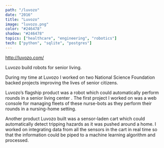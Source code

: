 ```yaml
---
path: "/luvozo"
date: "2016"
title: "Luvozo"
image: "luvozo.png"
color: "#246478"
shadow: "#246478"
topics: ["healthcare", "engineering", "robotics"]
tech: ["python", "sqlite", "postgres"]
---
```


http://luvozo.com/

Luvozo build robots for senior living.

During my time at Luvozo I worked on two National Science Foundation backed projects improving the lives of senior citizens.

Luvozo’s flagship product was a robot which could automatically perform rounds in a senior living center . The first project I worked on was a web console for managing fleets of these nurse-bots as they perform their rounds in a nursing-home setting.

Another product Luvozo built was a sensor-laden cart which could automatically detect tripping hazards as it was pushed around a home. I worked on integrating data from all the sensors in the cart in real time so that the information could be piped to a machine learning algorithm and processed.
